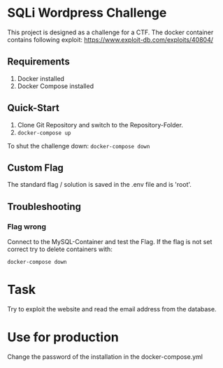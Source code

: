 # SQLi Wordpress Challenge

This project is designed as a challenge for a CTF.
The docker container contains following exploit:
https://www.exploit-db.com/exploits/40804/

## Requirements
1. Docker installed
2. Docker Compose installed

## Quick-Start
1. Clone Git Repository and switch to the Repository-Folder.
2. `docker-compose up`

To shut the challenge down:  `docker-compose down`

## Custom Flag
The standard flag / solution is saved in the .env file and is 'root'.

## Troubleshooting
### Flag wrong
Connect to the MySQL-Container and test the Flag.
If the flag is not set correct try to delete containers with:
```
docker-compose down
```

# Task
Try to exploit the website and read the email address from the database.

# Use for production
Change the password of the installation in the docker-compose.yml
